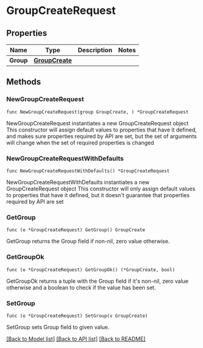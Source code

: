 # GroupCreateRequest

## Properties

Name | Type | Description | Notes
------------ | ------------- | ------------- | -------------
**Group** | [**GroupCreate**](GroupCreate.md) |  | 

## Methods

### NewGroupCreateRequest

`func NewGroupCreateRequest(group GroupCreate, ) *GroupCreateRequest`

NewGroupCreateRequest instantiates a new GroupCreateRequest object
This constructor will assign default values to properties that have it defined,
and makes sure properties required by API are set, but the set of arguments
will change when the set of required properties is changed

### NewGroupCreateRequestWithDefaults

`func NewGroupCreateRequestWithDefaults() *GroupCreateRequest`

NewGroupCreateRequestWithDefaults instantiates a new GroupCreateRequest object
This constructor will only assign default values to properties that have it defined,
but it doesn't guarantee that properties required by API are set

### GetGroup

`func (o *GroupCreateRequest) GetGroup() GroupCreate`

GetGroup returns the Group field if non-nil, zero value otherwise.

### GetGroupOk

`func (o *GroupCreateRequest) GetGroupOk() (*GroupCreate, bool)`

GetGroupOk returns a tuple with the Group field if it's non-nil, zero value otherwise
and a boolean to check if the value has been set.

### SetGroup

`func (o *GroupCreateRequest) SetGroup(v GroupCreate)`

SetGroup sets Group field to given value.



[[Back to Model list]](../README.md#documentation-for-models) [[Back to API list]](../README.md#documentation-for-api-endpoints) [[Back to README]](../README.md)



